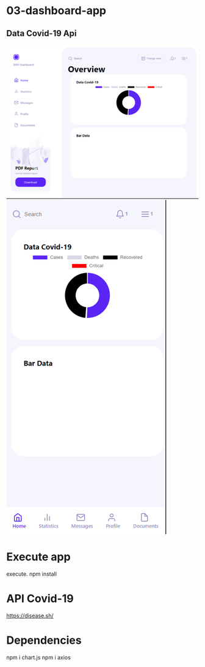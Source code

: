 # 03-dashboard-app

## Data Covid-19 Api

![Design preview for the Insure landing page coding challenge](./desing/PreviewDesktop.PNG)
![Design preview for the Insure landing page coding challenge](./desing/PreviewMobile.PNG)


# Execute app
execute.
npm install

# API Covid-19

https://disease.sh/

# Dependencies
npm i chart.js
npm i axios
